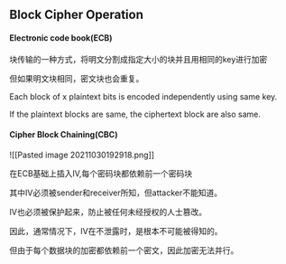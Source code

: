 ## Block Cipher Operation
#### Electronic code book(ECB)
块传输的一种方式，将明文分割成指定大小的块并且用相同的key进行加密

但如果明文块相同，密文块也会重复。

Each block of x plaintext bits is encoded independently using same key.

If the plaintext blocks are same, the ciphertext block are also same.

#### Cipher Block Chaining(CBC)
![[Pasted image 20211030192918.png]]

在ECB基础上插入IV,每个密码块都依赖前一个密码块

其中IV必须被sender和receiver所知，但attacker不能知道。

IV也必须被保护起来，防止被任何未经授权的人士篡改。

因此，通常情况下，IV在不泄露时，是根本不可能被得知的。

但由于每个数据块的加密都依赖前一个密文，因此加密无法并行。
